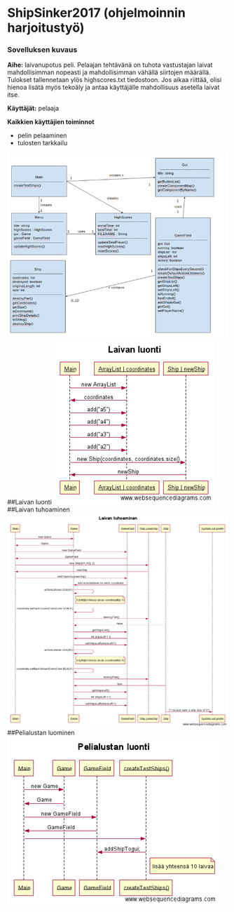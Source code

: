 # ShipSinker2017 (ohjelmoinnin harjoitustyö)

### Sovelluksen kuvaus
**Aihe:** laivanupotus peli. Pelaajan tehtävänä on tuhota vastustajan laivat mahdollisimman nopeasti ja mahdollisimman vähällä siirtojen määrällä. Tulokset tallennetaan ylös highscores.txt tiedostoon. Jos aikaa riittää, olisi hienoa lisätä myös tekoäly ja antaa käyttäjälle mahdollisuus asetella laivat itse.

**Käyttäjät:** pelaaja

**Kaikkien käyttäjien toiminnot**
- pelin pelaaminen
- tulosten tarkkailu


![luokkakaavio](/dokumentaatio/kuvat/luokkakaavio5.png)
##Laivan luonti
![Laivan luonti](/dokumentaatio/kuvat/sekvenssikaavio/laivanluonti.png)
##Laivan tuhoaminen
![Laivan tuhoaminen](/dokumentaatio/kuvat/sekvenssikaavio/laivantuhoaminen.png)
##Pelialustan luominen
![Pelialustan luonti](/dokumentaatio/kuvat/sekvenssikaavio/pelialustanluonti.png)
